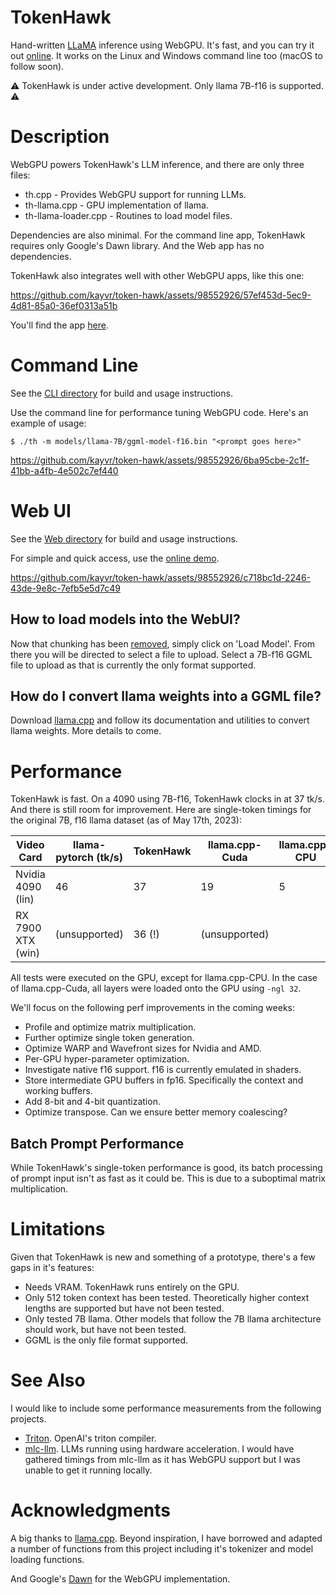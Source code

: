 # TokenHawk

Hand-written [LLaMA](https://arxiv.org/abs/2302.13971) inference using WebGPU. It's fast, and you can try it out [online](https://ui.tokenhawk.chat/). It works on the Linux and Windows command line too (macOS to follow soon).

⚠️  TokenHawk is under active development. Only llama 7B-f16 is supported.  ⚠️

# Description

WebGPU powers TokenHawk's LLM inference, and there are only three files:

* th.cpp - Provides WebGPU support for running LLMs.
* th-llama.cpp - GPU implementation of llama.
* th-llama-loader.cpp - Routines to load model files.

Dependencies are also minimal. For the command line app, TokenHawk requires only Google's Dawn library. And the Web app has no dependencies.

TokenHawk also integrates well with other WebGPU apps, like this one:




https://github.com/kayvr/token-hawk/assets/98552926/57ef453d-5ec9-4d81-85a0-36ef0313a51b




You'll find the app [here](https://tokenhawk.chat).

# Command Line

See the [CLI directory](cli/README.md) for build and usage instructions.

Use the command line for performance tuning WebGPU code. Here's an example of usage:

```
$ ./th -m models/llama-7B/ggml-model-f16.bin "<prompt goes here>"
```



https://github.com/kayvr/token-hawk/assets/98552926/6ba95cbe-2c1f-41bb-a4fb-4e502c7ef440



# Web UI

See the [Web directory](web/README.md) for build and usage instructions.

For simple and quick access, use the [online demo](https://ui.tokenhawk.chat/).




https://github.com/kayvr/token-hawk/assets/98552926/c718bc1d-2246-43de-9e8c-7efb5e5d7c49




## How to load models into the WebUI?

Now that chunking has been [removed](https://github.com/kayvr/token-hawk/issues/2), simply click on 'Load Model'. From there you will be directed to select a file to upload. Select a 7B-f16 GGML file to upload as that is currently the only format supported.

## How do I convert llama weights into a GGML file?

Download [llama.cpp](https://github.com/ggerganov/llama.cpp) and follow its documentation and utilities to convert llama weights. More details to come.

# Performance

TokenHawk is fast. On a 4090 using 7B-f16, TokenHawk clocks in at 37 tk/s. And there is still room for improvement. Here are single-token timings for the original 7B, f16 llama dataset (as of May 17th, 2023):

| Video Card          | llama-pytorch (tk/s) | TokenHawk | llama.cpp-Cuda | llama.cpp-CPU |
| ------------------- | -------------------- | --------- | -------------- | ------------- |
| Nvidia 4090 (lin)   | 46                   | 37        | 19             | 5             |
| RX 7900 XTX (win)   | (unsupported)        | 36 (!)    | (unsupported)  |               |

All tests were executed on the GPU, except for llama.cpp-CPU. In the case of llama.cpp-Cuda, all layers were loaded onto the GPU using `-ngl 32`.

We'll focus on the following perf improvements in the coming weeks:

* Profile and optimize matrix multiplication.
* Further optimize single token generation.
* Optimize WARP and Wavefront sizes for Nvidia and AMD.
* Per-GPU hyper-parameter optimization.
* Investigate native f16 support. f16 is currently emulated in shaders.
* Store intermediate GPU buffers in fp16. Specifically the context and working buffers.
* Add 8-bit and 4-bit quantization.
* Optimize transpose. Can we ensure better memory coalescing?

## Batch Prompt Performance

While TokenHawk's single-token performance is good, its batch processing of prompt input isn't as fast as it could be. This is due to a suboptimal matrix multiplication. 

# Limitations

Given that TokenHawk is new and something of a prototype, there's a few gaps in it's features:

* Needs VRAM. TokenHawk runs entirely on the GPU.
* Only 512 token context has been tested. Theoretically higher context lengths are supported but have not been tested.
* Only tested 7B llama. Other models that follow the 7B llama architecture should work, but have not been tested.
* GGML is the only file format supported.

# See Also

I would like to include some performance measurements from the following projects.

* [Triton](https://github.com/openai/triton). OpenAI's triton compiler.
* [mlc-llm](https://github.com/mlc-ai/mlc-llm). LLMs running using hardware acceleration. I would have gathered timings from mlc-llm as it has WebGPU support but I was unable to get it running locally.

# Acknowledgments

A big thanks to [llama.cpp](https://github.com/ggerganov/llama.cpp). Beyond inspiration, I have borrowed and adapted a number of functions from this project including it's tokenizer and model loading functions.

And Google's [Dawn](https://dawn.googlesource.com/dawn) for the WebGPU implementation.
